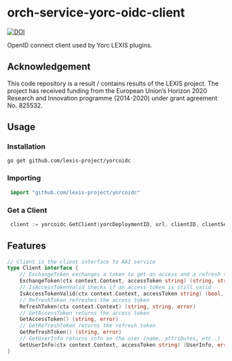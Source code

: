 # orch-service-yorc-oidc-client

<a href="https://doi.org/10.5281/zenodo.6080476"><img src="https://zenodo.org/badge/DOI/10.5281/zenodo.6080476.svg" alt="DOI"></a>

OpenID connect client used by Yorc LEXIS plugins.

## Acknowledgement

This code repository is a result / contains results of the LEXIS project. The project has received funding from the European Union’s Horizon 2020 Research and Innovation programme (2014-2020) under grant agreement No. 825532.

## Usage

### Installation

```shell
go get github.com/lexis-project/yorcoidc
```

### Importing

```go
 import "github.com/lexis-project/yorcoidc"
```

### Get a Client

```go
 client := yorcoidc.GetClient(yorcDeploymentID, url, clientID, clientSecret, realm)
```

## Features

```go
// Client is the client interface to AAI service
type Client interface {
	// ExchangeToken exchanges a token to get an access and a refresh token for this client
	ExchangeToken(ctx context.Context, accessToken string) (string, string, error)
	// IsAccessTokenValid checks if an access token is still valid
	IsAccessTokenValid(ctx context.Context, accessToken string) (bool, error)
	// RefreshToken refreshes the access token
	RefreshToken(ctx context.Context) (string, string, error)
	// GetAccessToken returns the access token
	GetAccessToken() (string, error)
	// GetRefreshToken returns the refresh token
	GetRefreshToken() (string, error)
	// GetUserInfo returns info on the user (name, attributes, etc..)
	GetUserInfo(ctx context.Context, accessToken string) (UserInfo, error)
}
```
